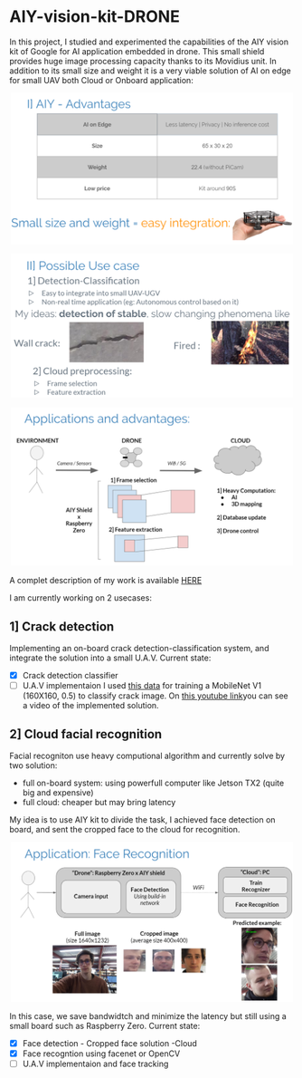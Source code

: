 # AIY-vision-kit-DRONE
In this project, I studied and experimented the capabilities of the AIY vision kit of Google for AI application embedded in drone. 
This small shield provides huge image processing capacity thanks to its Movidius unit. In addition to its small size and weight it is a very viable solution of AI on edge for small UAV both Cloud or Onboard application:

<p align="center">
  <img src="/images/advantages.PNG" width="500">
</p>
<p align="center">
  <img src="/images/usecase.PNG" width="500">
</p>
<p align="center">
  <img src="/images/cloud.PNG" width="500">
</p>

A complet description of my work is available [HERE](https://github.com/BenbenIO/AIY-vision-kit-DRONE/blob/master/AIY_test_presentation.pdf)

I am currently working on 2 usecases:

## 1] Crack detection
Implementing an on-board crack detection-classification system, and integrate the solution into a small U.A.V.
Current state:
- [x] Crack detection classifier
- [ ] U.A.V implementaion
I used [this data](https://data.mendeley.com/datasets/5y9wdsg2zt/1) for training a MobileNet V1 (160X160, 0.5) to classify crack image.
On [this youtube link](https://www.youtube.com/watch?v=e4FoHp6COhM)you can see a video of the implemented solution.

## 2] Cloud facial recognition
Facial recogniton use heavy computional algorithm and currently solve by two solution:
* full on-board system: using powerfull computer like Jetson TX2 (quite big and expensive)
* full cloud: cheaper but may bring latency

My idea is to use AIY kit to divide the task, I achieved face detection on board, and sent the cropped face to the cloud for recognition. 
<p align="center">
  <img src="/images/face_reco.PNG" width="500">
</p>
In this case, we save bandwidtch and minimize the latency but still using a small board such as Raspberry Zero.
Current state:

- [x] Face detection - Cropped face solution -Cloud
- [x] Face recogntion using facenet or OpenCV
- [ ] U.A.V implementaion and face tracking
